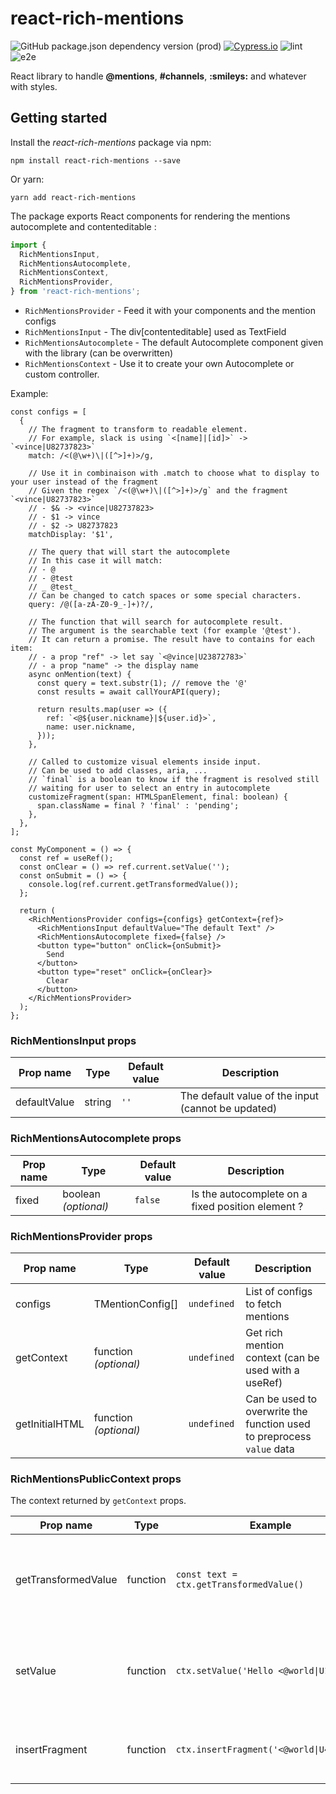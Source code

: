 # react-rich-mentions

![GitHub package.json dependency version (prod)](https://img.shields.io/github/package-json/dependency-version/koala-interactive/react-rich-mentions/dev/react)
[![Cypress.io](https://img.shields.io/badge/tested%20with-Cypress-04C38E.svg)](https://www.cypress.io/)
![lint](https://github.com/koala-interactive/react-rich-mentions/workflows/lint/badge.svg?branch=master)
![e2e](https://github.com/koala-interactive/react-rich-mentions/workflows/e2e/badge.svg?branch=master)

React library to handle **@mentions**, **#channels**, **:smileys:** and whatever with styles.

## Getting started

Install the _react-rich-mentions_ package via npm:

```
npm install react-rich-mentions --save
```

Or yarn:

```
yarn add react-rich-mentions
```

The package exports React components for rendering the mentions autocomplete and contenteditable :

```ts
import {
  RichMentionsInput,
  RichMentionsAutocomplete,
  RichMentionsContext,
  RichMentionsProvider,
} from 'react-rich-mentions';
```

- `RichMentionsProvider` - Feed it with your components and the mention configs
- `RichMentionsInput` - The div[contenteditable] used as TextField
- `RichMentionsAutocomplete` - The default Autocomplete component given with the library (can be overwritten)
- `RichMentionsContext` - Use it to create your own Autocomplete or custom controller.

Example:

```tsx
const configs = [
  {
    // The fragment to transform to readable element.
    // For example, slack is using `<[name]|[id]>` -> `<vince|U82737823>`
    match: /<(@\w+)\|([^>]+)>/g,

    // Use it in combinaison with .match to choose what to display to your user instead of the fragment
    // Given the regex `/<(@\w+)\|([^>]+)>/g` and the fragment `<vince|U82737823>`
    // - $& -> <vince|U82737823>
    // - $1 -> vince
    // - $2 -> U82737823
    matchDisplay: '$1',

    // The query that will start the autocomplete
    // In this case it will match:
    // - @
    // - @test
    // _ @test_
    // Can be changed to catch spaces or some special characters.
    query: /@([a-zA-Z0-9_-]+)?/,

    // The function that will search for autocomplete result.
    // The argument is the searchable text (for example '@test').
    // It can return a promise. The result have to contains for each item:
    // - a prop "ref" -> let say `<@vince|U23872783>`
    // - a prop "name" -> the display name
    async onMention(text) {
      const query = text.substr(1); // remove the '@'
      const results = await callYourAPI(query);

      return results.map(user => ({
        ref: `<@${user.nickname}|${user.id}>`,
        name: user.nickname,
      }));
    },

    // Called to customize visual elements inside input.
    // Can be used to add classes, aria, ...
    // `final` is a boolean to know if the fragment is resolved still
    // waiting for user to select an entry in autocomplete
    customizeFragment(span: HTMLSpanElement, final: boolean) {
      span.className = final ? 'final' : 'pending';
    },
  },
];

const MyComponent = () => {
  const ref = useRef();
  const onClear = () => ref.current.setValue('');
  const onSubmit = () => {
    console.log(ref.current.getTransformedValue());
  };

  return (
    <RichMentionsProvider configs={configs} getContext={ref}>
      <RichMentionsInput defaultValue="The default Text" />
      <RichMentionsAutocomplete fixed={false} />
      <button type="button" onClick={onSubmit}>
        Send
      </button>
      <button type="reset" onClick={onClear}>
        Clear
      </button>
    </RichMentionsProvider>
  );
};
```

### RichMentionsInput props

| Prop name    | Type   | Default value | Description                                        |
| ------------ | ------ | ------------- | -------------------------------------------------- |
| defaultValue | string | `''`          | The default value of the input (cannot be updated) |

### RichMentionsAutocomplete props

| Prop name | Type                 | Default value | Description                                       |
| --------- | -------------------- | ------------- | ------------------------------------------------- |
| fixed     | boolean _(optional)_ | `false`       | Is the autocomplete on a fixed position element ? |

### RichMentionsProvider props

| Prop name      | Type                  | Default value | Description                                                           |
| -------------- | --------------------- | ------------- | --------------------------------------------------------------------- |
| configs        | TMentionConfig[]      | `undefined`   | List of configs to fetch mentions                                     |
| getContext     | function _(optional)_ | `undefined`   | Get rich mention context (can be used with a useRef)                  |
| getInitialHTML | function _(optional)_ | `undefined`   | Can be used to overwrite the function used to preprocess `value` data |

### RichMentionsPublicContext props

The context returned by `getContext` props.

| Prop name           | Type     | Example                                  | Description                                                         |
| ------------------- | -------- | ---------------------------------------- | ------------------------------------------------------------------- |
| getTransformedValue | function | `const text = ctx.getTransformedValue()` | Get the input value with fragment transformed to valid code         |
| setValue            | function | `ctx.setValue('Hello <@world\|U15151>')` | Change the input value, will transform the code with valid fragment |
| insertFragment      | function | `ctx.insertFragment('<@world\|U45454>')` | Add a fragment at the current cursor position                       |
